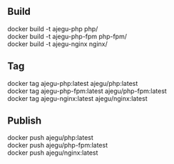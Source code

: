 ## Build
docker build -t ajegu-php php/   
docker build -t ajegu-php-fpm php-fpm/   
docker build -t ajegu-nginx nginx/   

## Tag
docker tag ajegu-php:latest ajegu/php:latest   
docker tag ajegu-php-fpm:latest ajegu/php-fpm:latest   
docker tag ajegu-nginx:latest ajegu/nginx:latest   

## Publish
docker push ajegu/php:latest   
docker push ajegu/php-fpm:latest   
docker push ajegu/nginx:latest   